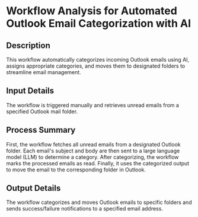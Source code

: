 # Workflow Analysis for Automated Outlook Email Categorization with AI

## Description
This workflow automatically categorizes incoming Outlook emails using AI, assigns appropriate categories, and moves them to designated folders to streamline email management.

## Input Details
The workflow is triggered manually and retrieves unread emails from a specified Outlook mail folder.

## Process Summary
First, the workflow fetches all unread emails from a designated Outlook folder. Each email's subject and body are then sent to a large language model (LLM) to determine a category. After categorizing, the workflow marks the processed emails as read. Finally, it uses the categorized output to move the email to the corresponding folder in Outlook.

## Output Details
The workflow categorizes and moves Outlook emails to specific folders and sends success/failure notifications to a specified email address.
